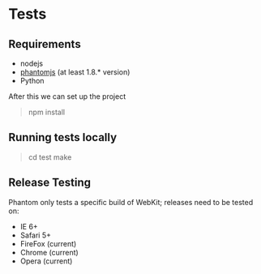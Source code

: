 
Tests
=====

Requirements
------------

 * nodejs
 * [phantomjs](http://phantomjs.org) (at least 1.8.* version)
 * Python

After this we can set up the project
 
  > npm install

Running tests locally
---------------------

  > cd test
  > make

Release Testing
---------------

Phantom only tests a specific build of WebKit; releases need to be tested
on:

 * IE 6+
 * Safari 5+
 * FireFox (current)
 * Chrome (current)
 * Opera (current)
